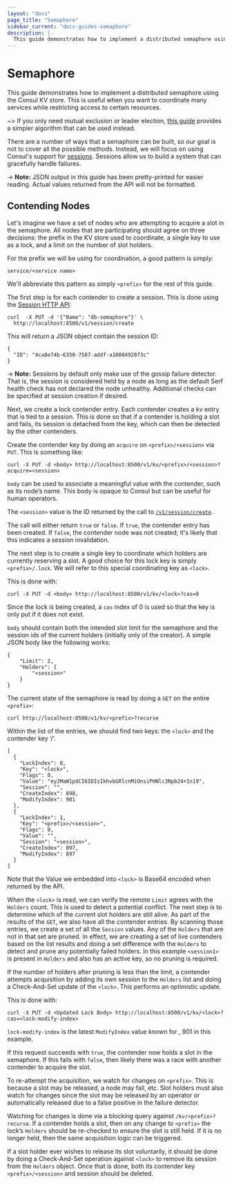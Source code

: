 ```yaml
---
layout: "docs"
page_title: "Semaphore"
sidebar_current: "docs-guides-semaphore"
description: |-
  This guide demonstrates how to implement a distributed semaphore using the Consul KV store.
---
```


# Semaphore

This guide demonstrates how to implement a distributed semaphore using the Consul
KV store. This is useful when you want to coordinate many services while
restricting access to certain resources.

~>  If you only need mutual exclusion or leader election,
[this guide](/docs/guides/leader-election.html)
provides a simpler algorithm that can be used instead.

There are a number of ways that a semaphore can be built, so our goal is not to
cover all the possible methods. Instead, we will focus on using Consul's support for
[sessions](/docs/internals/sessions.html). Sessions allow us to build a system that
can gracefully handle failures.

-> **Note:** JSON output in this guide has been pretty-printed for easier reading. Actual values returned from the API will not be formatted.

## Contending Nodes

Let's imagine we have a set of nodes who are attempting to acquire a slot in the
semaphore. All nodes that are participating should agree on three decisions: the
prefix in the KV store used to coordinate, a single key to use as a lock,
and a limit on the number of slot holders.

For the prefix we will be using for coordination, a good pattern is simply:

```text
service/<service name>
```

We'll abbreviate this pattern as simply `<prefix>` for the rest of this guide.

The first step is for each contender to create a session. This is done using the
[Session HTTP API](/api/session.html#session_create):

```text
curl  -X PUT -d '{"Name": "db-semaphore"}' \
  http://localhost:8500/v1/session/create
 ```

This will return a JSON object contain the session ID:

```text
{
  "ID": "4ca8e74b-6350-7587-addf-a18084928f3c"
}
```

->  **Note:** Sessions by default only make use of the gossip failure detector. That is, the session is considered held by a node as long as the default Serf health check has not declared the node unhealthy. Additional checks can be specified at session creation if desired.

Next, we create a lock contender entry. Each contender creates a kv entry that is tied
to a session. This is done so that if a contender is holding a slot and fails, its session
is detached from the key, which can then be detected by the other contenders.

Create the contender key by doing an `acquire` on `<prefix>/<session>` via `PUT`.
This is something like:

```text
curl -X PUT -d <body> http://localhost:8500/v1/kv/<prefix>/<session>?acquire=<session>
 ```

`body` can be used to associate a meaningful value with the contender, such as its node’s name. 
This body is opaque to Consul but can be useful for human operators.

The `<session>` value is the ID returned by the call to
[`/v1/session/create`](/api/session.html#session_create).

The call will either return `true` or `false`. If `true`, the contender entry has been
created. If `false`, the contender node was not created; it's likely that this indicates
a session invalidation.

The next step is to create a single key to coordinate which holders are currently
reserving a slot. A good choice for this lock key is simply `<prefix>/.lock`. We will
refer to this special coordinating key as `<lock>`.

This is done with:

```text
curl -X PUT -d <body> http://localhost:8500/v1/kv/<lock>?cas=0
 ```

Since the lock is being created, a `cas` index of 0 is used so that the key is only put if it does not exist.

`body` should contain both the intended slot limit for the semaphore and the session ids
of the current holders (initially only of the creator). A simple JSON body like the following works:

```text
{
    "Limit": 2,
    "Holders": {
        "<session>"
    }
}
```

The current state of the semaphore is read by doing a `GET` on the entire `<prefix>`:

```text
curl http://localhost:8500/v1/kv/<prefix>?recurse
 ```

Within the list of the entries, we should find two keys: the `<lock>` and the
contender key ‘<prefix>/<session>’. 

```text
[
  {
    "LockIndex": 0,
    "Key": "<lock>",
    "Flags": 0,
    "Value": "eyJMaW1pdCI6IDIsIkhvbGRlcnMiOnsiPHNlc3Npb24+In19",
    "Session": "",
    "CreateIndex": 898,
    "ModifyIndex": 901
  },
  {
    "LockIndex": 1,
    "Key": "<prefix>/<session>",
    "Flags": 0,
    "Value": "",
    "Session": "<session>",
    "CreateIndex": 897,
    "ModifyIndex": 897
  }
]
```
Note that the Value we embedded into `<lock>` is Base64 encoded when returned by the API.

When the `<lock>` is read, we can verify the remote `Limit` agrees with the `Holders` count. This
is used to detect a potential conflict. The next step is to determine which of the current
slot holders are still alive. As part of the results of the `GET`, we also have all the contender
entries. By scanning those entries, we create a set of all the `Session` values. Any of the
`Holders` that are not in that set are pruned. In effect, we are creating a set of live contenders
based on the list results and doing a set difference with the `Holders` to detect and prune
any potentially failed holders. In this example `<session1>` is present in `Holders` and 
also has an active key, so no pruning is required.

If the number of holders after pruning is less than the limit, a contender attempts acquisition
by adding its own session to the `Holders` list and doing a Check-And-Set update of the `<lock>`. 
This performs an optimistic update.

This is done with:

```text
curl -X PUT -d <Updated Lock Body> http://localhost:8500/v1/kv/<lock>?cas=<lock-modify-index>
 ```
`lock-modify-index` is the latest `ModifyIndex` value known for <lock>, 901 in this example.

If this request succeeds with `true`, the contender now holds a slot in the semaphore. 
If this fails with `false`, then likely there was a race with another contender to acquire the slot.

To re-attempt the acquisition, we watch for changes on `<prefix>`. This is because a slot
may be released, a node may fail, etc. Slot holders must also watch for changes since the
slot may be released by an operator or automatically released due to a false positive
in the failure detector.

Watching for changes is done via a blocking query against `/kv/<prefix>?recurse`. 
If a contender holds a slot, then on any change to `<prefix>` the lock’s `Holders` 
should be re-checked to ensure the slot is still held. If it is no longer held, 
then the same acquisition logic can be triggered.

If a slot holder ever wishes to release its slot voluntarily, it should be done by doing a
Check-And-Set operation against `<lock>` to remove its session from the `Holders` object.
Once that is done, both its contender key `<prefix>/<session>` and session should be deleted.
